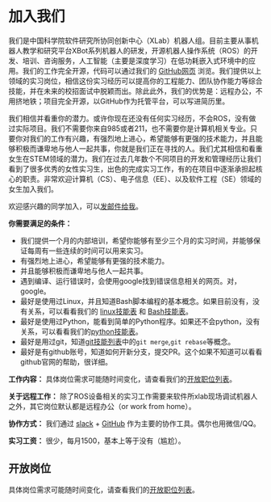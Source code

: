 # 加入我们

我们是中国科学院软件研究所协同创新中心（XLab）机器人组。目前主要从事机器人教学和研究平台XBot系列机器人的研发，开源机器人操作系统（ROS）的开发、培训、咨询服务，人工智能（主要是深度学习）在低功耗嵌入式环境中的应用。我们的工作完全开源，代码可以通过我们的
[GitHub网页](https://github.com/xbotgroup)
浏览。我们提供以上领域的实习岗位，相信这份实习经历可以提高你的工程能力、团队协作能力等综合技能，并在未来的校招面试中脱颖而出。除此此外，我们的优势是：远程办公，不用挤地铁；项目完全开源，以GitHub作为托管平台，可以写进简历里。

我们相信并看重你的潜力。或许你现在还没有任何实习经历，不会ROS，没有做过实际项目。我们不需要你来自985或者211，也不需要你是计算机相关专业。只要你对我们的工作有兴趣，有强烈地上进心，希望能够有更强的技术能力，并且能够积极而谦卑地与他人一起共事，你就是我们正在寻找的人。我们尤其相信和看重女生在STEM领域的潜力。我们在过去几年数个不同项目的开发和管理经历让我们看到了很多优秀的女性实习生，出色的完成实习工作，有的在项目中逐渐承担起核心的职责。非常欢迎计算机（CS）、电子信息（EE）、以及软件工程（SE）领域的女生加入我们。

欢迎感兴趣的同学加入，可以[发邮件给我](mailto:wuwei2016@iscas.ac.cn)。

**你需要满足的条件：**
- 我们提供一个月的内部培训，希望你能够有至少三个月的实习时间，并能够保证每周有一些连续的时间可以用来实习。
- 有强烈地上进心，希望能够有更强的技术能力。
- 并且能够积极而谦卑地与他人一起共事。
- 遇到编译、运行错误时，会使用google找到错误信息相关的网页。对，google。
- 最好是使用过Linux，并且知道Bash脚本编程的基本概念。如果目前没有，没有关系，可以看看我们的 [linux技能表](capabilities/linux-checklist.md) 和 [Bash技能表](capabilities/bash-checklist.md)。
- 最好是使用过Python，能看到简单的Python程序。如果还不会python，没有关系，可以看看我们的[python技能表](capabilities/python-checklist.md)。
- 最好是用过git，知道[git技能列表](capabilities/git-checklist.md)中的`git merge`,`git rebase`等概念。
- 最好是有github账号，知道如何开新分支，提交PR。这个如果不知道可以看看github官网的帮助，很详细。

**工作内容：** 具体岗位需求可能随时间变化，请查看我们的[开放职位列表](open-interns.md)。

**关于远程工作：** 除了ROS设备相关的实习工作需要来软件所xlab现场调试机器人之外，其它岗位默认都是远程办公（or work from home）。

**协作方式：** 我们通过 [slack](https://slack.com) + [GitHub](https://github.com) 作为主要的协作工具。偶尔也用微信/QQ。

**实习工资：** 很少，每月1500，基本上等于没有（尴尬）。

## 开放岗位

具体岗位需求可能随时间变化，请查看我们的[开放职位列表](open-interns.md)。
